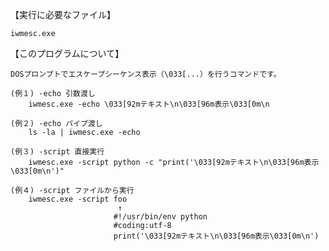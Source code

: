 【実行に必要なファイル】

	iwmesc.exe

【このプログラムについて】

	DOSプロンプトでエスケープシーケンス表示（\033[...）を行うコマンドです。

	(例１) -echo 引数渡し
		iwmesc.exe -echo \033[92mテキスト\n\033[96m表示\033[0m\n

	(例２) -echo パイプ渡し
		ls -la | iwmesc.exe -echo

	(例３) -script 直接実行
		iwmesc.exe -script python -c "print('\033[92mテキスト\n\033[96m表示\033[0m\n')"

	(例４) -script ファイルから実行
		iwmesc.exe -script foo
		                    ↑
		                   #!/usr/bin/env python
		                   #coding:utf-8
		                   print('\033[92mテキスト\n\033[96m表示\033[0m\n')
	   
